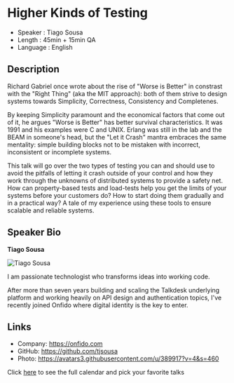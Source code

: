 Higher Kinds of Testing
=================================================

* Speaker   : Tiago Sousa
* Length    : 45min + 15min QA
* Language  : English

Description
-----------

Richard Gabriel once wrote about the rise of "Worse is Better" in constrast
with the "Right Thing" (aka the MIT approach): both of them strive to
design systems towards Simplicity, Correctness, Consistency and Completenes.

By keeping Simplicity paramount and the economical factors that come out
of it, he argues "Worse is Better" has better survival characteristics.
It was 1991 and his examples were C and UNIX. Erlang was still in the lab
and the BEAM in someone's head, but the "Let it Crash" mantra embraces
the same mentality: simple building blocks not to be mistaken with
incorrect, inconsistent or incomplete systems.

This talk will go over the two types of testing you can and should use
to avoid the pitfalls of letting it crash outside of your control and
how they work through the unknowns of distributed systems to provide a
safety net. How can property-based tests and load-tests help you get
the limits of your systems before your customers do? How to start doing
them gradually and in a practical way? A tale of my experience using these
tools to ensure scalable and reliable systems.


Speaker Bio
-----------

**Tiago Sousa**

![Tiago Sousa](https://avatars3.githubusercontent.com/u/389917?v=4&s=460)

I am passionate technologist who transforms ideas into working code.

After more than seven years building and scaling the Talkdesk underlying platform
and working heavily on API design and authentication topics, I've recently
joined Onfido where digital identity is the key to enter.

Links
-----

* Company: https://onfido.com
* GitHub: https://github.com/tjsousa
* Photo: https://avatars3.githubusercontent.com/u/389917?v=4&s=460

Click [here][1] to see the full calendar and pick your favorite talks

[1]: https://pixels.camp/schedule/

